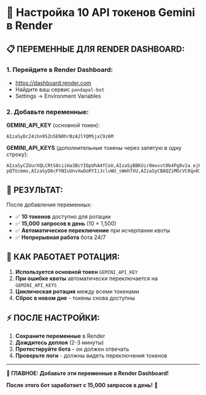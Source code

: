 # 🔑 Настройка 10 API токенов Gemini в Render

## 📋 **ПЕРЕМЕННЫЕ ДЛЯ RENDER DASHBOARD:**

### **1. Перейдите в Render Dashboard:**
- https://dashboard.render.com
- Найдите ваш сервис `pandapal-bot`
- Settings → Environment Variables

### **2. Добавьте переменные:**

**GEMINI_API_KEY** (основной токен):
```
AIzaSyDc24ihn9SZn5EN0hrBzA2lYQMSjxC9z6M
```

**GEMINI_API_KEYS** (дополнительные токены через запятую в одну строку):
```
AIzaSyCZUurXQLCRtS8ciiHa3BcYIOpUhA4fCoU,AIzaSyBBKUir0mxvvt0b4Pg8v1a_ejKiSDGVFmw,AIzaSyChPUiERQIODpY3hetMXqYOoC6BQt48kxg,AIzaSyCaXpgIUO5dj5kEofK4RXmQNP219RjGx0I,AIzaSyBtyw1FtfxZd7Y9x4rSFjBswP-pQTUcmmo,AIzaSyD6cFYNIuUnvXwDoRYIiJclvWU_sWmhfXU,AIzaSyCBAQZiMOcVC0qxH3UAhA4lTWqVCYaVXIc,AIzaSyAaWk76xYpAK4yzu0xIVKcyJYE7RyEq7NU,AIzaSyB5gvnPzntr9MgbipSgJoahtBVz5p0aV40
```

## 🎯 **РЕЗУЛЬТАТ:**

После добавления переменных:
- ✅ **10 токенов** доступно для ротации
- ✅ **15,000 запросов в день** (10 × 1,500)
- ✅ **Автоматическое переключение** при исчерпании квоты
- ✅ **Непрерывная работа** бота 24/7

## 🔄 **КАК РАБОТАЕТ РОТАЦИЯ:**

1. **Используется основной токен** `GEMINI_API_KEY`
2. **При ошибке квоты** автоматически переключается на `GEMINI_API_KEYS`
3. **Циклическая ротация** между всеми токенами
4. **Сброс в новом дне** - токены снова доступны

## ⚡ **ПОСЛЕ НАСТРОЙКИ:**

1. **Сохраните переменные** в Render
2. **Дождитесь деплоя** (2-3 минуты)
3. **Протестируйте бота** - он должен отвечать
4. **Проверьте логи** - должны видеть переключения токенов

---

**🎯 ГЛАВНОЕ: Добавьте эти переменные в Render Dashboard!**

**После этого бот заработает с 15,000 запросов в день!** 🚀
